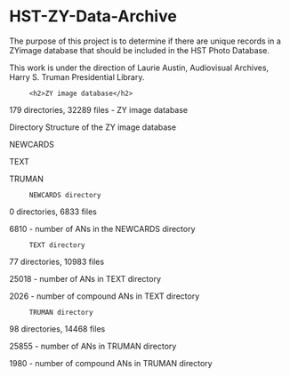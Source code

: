 # HST-ZY-Data-Archive
The purpose of this project is to determine if there are unique records in a ZYimage database that should be included in the HST Photo Database.

This work is under the direction of Laurie Austin, Audiovisual Archives, Harry S. Truman Presidential Library.

        ​ <h2>ZY image database</h2>

179 directories, 32289 files - ZY image database

Directory Structure of the ZY image database

  NEWCARDS

  TEXT

  TRUMAN

        ​ NEWCARDS directory

0 directories, 6833 files

6810 - number of ANs in the NEWCARDS directory

        ​ TEXT directory

77 directories, 10983 files

25018  - number of ANs in TEXT directory

2026 - number of compound ANs in TEXT directory

        ​ TRUMAN directory

98 directories, 14468 files

25855 - number of ANs in TRUMAN directory

1980 - number of compound ANs in TRUMAN directory


